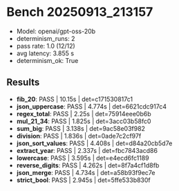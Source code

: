 # Bench 20250913_213157
- Model: openai/gpt-oss-20b
- determinism_runs: 2
- pass rate: 1.0 (12/12)
- avg latency: 3.855 s
- determinism_ok: True

## Results
- **fib_20**: PASS | 10.15s | det=c171530817c1
- **json_uppercase**: PASS | 4.774s | det=6621cdc917c4
- **regex_total**: PASS | 2.25s | det=75914eee0b6b
- **mul_21_34**: PASS | 1.825s | det=3acc03b58fc0
- **sum_big**: PASS | 3.138s | det=9ac58e03f982
- **division**: PASS | 1.836s | det=0ade7c2cf97f
- **json_sort_values**: PASS | 4.408s | det=d84a20cb5d7e
- **extract_year**: PASS | 2.337s | det=fbc7843acd86
- **lowercase**: PASS | 3.595s | det=e4ecd6fc1189
- **reverse_digits**: PASS | 4.262s | det=8f7a4cf1d8fb
- **json_merge**: PASS | 4.734s | det=a58b93f9ec7e
- **strict_bool**: PASS | 2.945s | det=5ffe533b830f